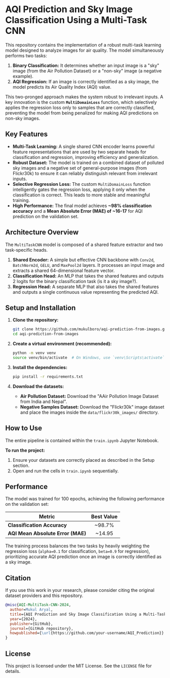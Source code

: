 # AQI Prediction and Sky Image Classification Using a Multi-Task CNN

This repository contains the implementation of a robust multi-task learning model designed to analyze images for air quality. The model simultaneously performs two tasks:
1.  **Binary Classification:** It determines whether an input image is a "sky" image (from the Air Pollution Dataset) or a "non-sky" image (a negative example).
2.  **AQI Regression:** If an image is correctly identified as a sky image, the model predicts its Air Quality Index (AQI) value.

This two-pronged approach makes the system robust to irrelevant inputs. A key innovation is the custom **`MultiDomainLoss`** function, which selectively applies the regression loss only to samples that are correctly classified, preventing the model from being penalized for making AQI predictions on non-sky images.

## Key Features

-   **Multi-Task Learning:** A single shared CNN encoder learns powerful feature representations that are used by two separate heads for classification and regression, improving efficiency and generalization.
-   **Robust Dataset:** The model is trained on a combined dataset of polluted sky images and a negative set of general-purpose images (from Flickr30k) to ensure it can reliably distinguish relevant from irrelevant inputs.
-   **Selective Regression Loss:** The custom `MultiDomainLoss` function intelligently gates the regression loss, applying it only when the classification is correct. This leads to more stable and meaningful training.
-   **High Performance:** The final model achieves **~98% classification accuracy** and a **Mean Absolute Error (MAE) of ~16-17** for AQI prediction on the validation set.

## Architecture Overview

The `MultiTaskCNN` model is composed of a shared feature extractor and two task-specific heads.

1.  **Shared Encoder:** A simple but effective CNN backbone with `Conv2d`, `BatchNorm2d`, `GELU`, and `MaxPool2d` layers. It processes an input image and extracts a shared 64-dimensional feature vector.
2.  **Classification Head:** An MLP that takes the shared features and outputs 2 logits for the binary classification task (is it a sky image?).
3.  **Regression Head:** A separate MLP that also takes the shared features and outputs a single continuous value representing the predicted AQI.


## Setup and Installation

1.  **Clone the repository:**
    ```bash
    git clone https://github.com/mukulboro/aqi-prediction-from-images.git
    cd aqi-prediction-from-images
    ```

2.  **Create a virtual environment (recommended):**
    ```bash
    python -m venv venv
    source venv/bin/activate  # On Windows, use `venv\Scripts\activate`
    ```

3.  **Install the dependencies:**
    ```bash
    pip install -r requirements.txt
    ```

4.  **Download the datasets:**
    -   **Air Pollution Dataset:** Download the "AAir Pollution Image Dataset from India and Nepal".
    -   **Negative Samples Dataset:** Download the "Flickr30k" image dataset and place the images inside the `data/flickr30k_images/` directory.

## How to Use

The entire pipeline is contained within the `train.ipynb` Jupyter Notebook.

**To run the project:**
1.  Ensure your datasets are correctly placed as described in the Setup section.
2.  Open and run the cells in `train.ipynb` sequentially.



## Performance

The model was trained for 100 epochs, achieving the following performance on the validation set:

| Metric                          | Best Value |
| ------------------------------- | :--------: |
| **Classification Accuracy**     | ~98.7%     |
| **AQI Mean Absolute Error (MAE)** | ~14.95     |

The training process balances the two tasks by heavily weighting the regression loss (`alpha=0.1` for classification, `beta=0.9` for regression), prioritizing accurate AQI prediction once an image is correctly identified as a sky image.

## Citation

If you use this work in your research, please consider citing the original dataset providers and this repository.

```bibtex
@misc{AQI-MultiTask-CNN-2024,
  author=Mukul Aryal,
  title={AQI Prediction and Sky Image Classification Using a Multi-Task CNN},
  year={2024},
  publisher={GitHub},
  journal={GitHub repository},
  howpublished={\url{https://github.com/your-username/AQI_Prediction}}
}
```

## License

This project is licensed under the MIT License. See the `LICENSE` file for details.
